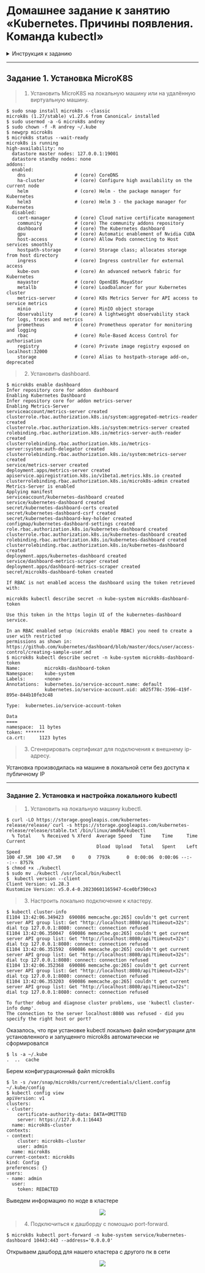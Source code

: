# Домашнее задание к занятию «Kubernetes. Причины появления. Команда kubectl»

<details><summary>Инструкция к заданию</summary>

1. Установка MicroK8S:
    - sudo apt update,
    - sudo apt install snapd,
    - sudo snap install microk8s --classic,
    - добавить локального пользователя в группу `sudo usermod -a -G microk8s $USER`,
    - изменить права на папку с конфигурацией `sudo chown -f -R $USER ~/.kube`.

2. Полезные команды:
    - проверить статус `microk8s status --wait-ready`;
    - подключиться к microK8s и получить информацию можно через команду `microk8s command`, например, `microk8s kubectl get nodes`;
    - включить addon можно через команду `microk8s enable`; 
    - список addon `microk8s status`;
    - вывод конфигурации `microk8s config`;
    - проброс порта для подключения локально `microk8s kubectl port-forward -n kube-system service/kubernetes-dashboard 10443:443`.

3. Настройка внешнего подключения:
    - отредактировать файл /var/snap/microk8s/current/certs/csr.conf.template
    ```shell
    # [ alt_names ]
    # Add
    # IP.4 = 123.45.67.89
    ```
    - обновить сертификаты `sudo microk8s refresh-certs --cert front-proxy-client.crt`.

4. Установка kubectl:
    - curl -LO https://storage.googleapis.com/kubernetes-release/release/`curl -s https://storage.googleapis.com/kubernetes-release/release/stable.txt`/bin/linux/amd64/kubectl;
    - chmod +x ./kubectl;
    - sudo mv ./kubectl /usr/local/bin/kubectl;
    - настройка автодополнения в текущую сессию `bash source <(kubectl completion bash)`;
    - добавление автодополнения в командную оболочку bash `echo "source <(kubectl completion bash)" >> ~/.bashrc`.

------

 Инструменты и дополнительные материалы, которые пригодятся для выполнения задания

1. [Инструкция](https://microk8s.io/docs/getting-started) по установке MicroK8S.
2. [Инструкция](https://kubernetes.io/ru/docs/reference/kubectl/cheatsheet/#bash) по установке автодополнения **kubectl**.
3. [Шпаргалка](https://kubernetes.io/ru/docs/reference/kubectl/cheatsheet/) по **kubectl**.</details>

------

## Задание 1. Установка MicroK8S

>1. Установить MicroK8S на локальную машину или на удалённую виртуальную машину.
```shell
$ sudo snap install microk8s --classic
microk8s (1.27/stable) v1.27.6 from Canonical✓ installed
$ sudo usermod -a -G microk8s andrey
$ sudo chown -f -R andrey ~/.kube
$ newgrp microk8s
$ microk8s status --wait-ready
microk8s is running
high-availability: no
  datastore master nodes: 127.0.0.1:19001
  datastore standby nodes: none
addons:
  enabled:
    dns                  # (core) CoreDNS
    ha-cluster           # (core) Configure high availability on the current node
    helm                 # (core) Helm - the package manager for Kubernetes
    helm3                # (core) Helm 3 - the package manager for Kubernetes
  disabled:
    cert-manager         # (core) Cloud native certificate management
    community            # (core) The community addons repository
    dashboard            # (core) The Kubernetes dashboard
    gpu                  # (core) Automatic enablement of Nvidia CUDA
    host-access          # (core) Allow Pods connecting to Host services smoothly
    hostpath-storage     # (core) Storage class; allocates storage from host directory
    ingress              # (core) Ingress controller for external access
    kube-ovn             # (core) An advanced network fabric for Kubernetes
    mayastor             # (core) OpenEBS MayaStor
    metallb              # (core) Loadbalancer for your Kubernetes cluster
    metrics-server       # (core) K8s Metrics Server for API access to service metrics
    minio                # (core) MinIO object storage
    observability        # (core) A lightweight observability stack for logs, traces and metrics
    prometheus           # (core) Prometheus operator for monitoring and logging
    rbac                 # (core) Role-Based Access Control for authorisation
    registry             # (core) Private image registry exposed on localhost:32000
    storage              # (core) Alias to hostpath-storage add-on, deprecated

```
>2. Установить dashboard.
```shell
$ microk8s enable dashboard
Infer repository core for addon dashboard
Enabling Kubernetes Dashboard
Infer repository core for addon metrics-server
Enabling Metrics-Server
serviceaccount/metrics-server created
clusterrole.rbac.authorization.k8s.io/system:aggregated-metrics-reader created
clusterrole.rbac.authorization.k8s.io/system:metrics-server created
rolebinding.rbac.authorization.k8s.io/metrics-server-auth-reader created
clusterrolebinding.rbac.authorization.k8s.io/metrics-server:system:auth-delegator created
clusterrolebinding.rbac.authorization.k8s.io/system:metrics-server created
service/metrics-server created
deployment.apps/metrics-server created
apiservice.apiregistration.k8s.io/v1beta1.metrics.k8s.io created
clusterrolebinding.rbac.authorization.k8s.io/microk8s-admin created
Metrics-Server is enabled
Applying manifest
serviceaccount/kubernetes-dashboard created
service/kubernetes-dashboard created
secret/kubernetes-dashboard-certs created
secret/kubernetes-dashboard-csrf created
secret/kubernetes-dashboard-key-holder created
configmap/kubernetes-dashboard-settings created
role.rbac.authorization.k8s.io/kubernetes-dashboard created
clusterrole.rbac.authorization.k8s.io/kubernetes-dashboard created
rolebinding.rbac.authorization.k8s.io/kubernetes-dashboard created
clusterrolebinding.rbac.authorization.k8s.io/kubernetes-dashboard created
deployment.apps/kubernetes-dashboard created
service/dashboard-metrics-scraper created
deployment.apps/dashboard-metrics-scraper created
secret/microk8s-dashboard-token created

If RBAC is not enabled access the dashboard using the token retrieved with:

microk8s kubectl describe secret -n kube-system microk8s-dashboard-token

Use this token in the https login UI of the kubernetes-dashboard service.

In an RBAC enabled setup (microk8s enable RBAC) you need to create a user with restricted
permissions as shown in:
https://github.com/kubernetes/dashboard/blob/master/docs/user/access-control/creating-sample-user.md
$ microk8s kubectl describe secret -n kube-system microk8s-dashboard-token
Name:         microk8s-dashboard-token
Namespace:    kube-system
Labels:       <none>
Annotations:  kubernetes.io/service-account.name: default
              kubernetes.io/service-account.uid: a025f78c-3596-419f-895e-844b10fe3c48

Type:  kubernetes.io/service-account-token

Data
====
namespace:  11 bytes
token: *******     
ca.crt:     1123 bytes
```
>3. Сгенерировать сертификат для подключения к внешнему ip-адресу.

Установка производилась на машине в локальной сети без доступа к публичному IP

------

### Задание 2. Установка и настройка локального kubectl
>1. Установить на локальную машину kubectl.
```shell
$ curl -LO https://storage.googleapis.com/kubernetes-release/release/`curl -s https://storage.googleapis.com/kubernetes-release/release/stable.txt`/bin/linux/amd64/kubectl
  % Total    % Received % Xferd  Average Speed   Time    Time     Time  Current
                                 Dload  Upload   Total   Spent    Left  Speed
100 47.5M  100 47.5M    0     0  7793k      0  0:00:06  0:00:06 --:--:-- 8757k
$ chmod +x ./kubectl
$ sudo mv ./kubectl /usr/local/bin/kubectl
$  kubectl version --client
Client Version: v1.28.3
Kustomize Version: v5.0.4-0.20230601165947-6ce0bf390ce3
```
>3. Настроить локально подключение к кластеру.
```shell
$ kubectl cluster-info
E1104 13:42:06.349423  690086 memcache.go:265] couldn't get current server API group list: Get "http://localhost:8080/api?timeout=32s": dial tcp 127.0.0.1:8080: connect: connection refused
E1104 13:42:06.350047  690086 memcache.go:265] couldn't get current server API group list: Get "http://localhost:8080/api?timeout=32s": dial tcp 127.0.0.1:8080: connect: connection refused
E1104 13:42:06.351592  690086 memcache.go:265] couldn't get current server API group list: Get "http://localhost:8080/api?timeout=32s": dial tcp 127.0.0.1:8080: connect: connection refused
E1104 13:42:06.352368  690086 memcache.go:265] couldn't get current server API group list: Get "http://localhost:8080/api?timeout=32s": dial tcp 127.0.0.1:8080: connect: connection refused
E1104 13:42:06.353203  690086 memcache.go:265] couldn't get current server API group list: Get "http://localhost:8080/api?timeout=32s": dial tcp 127.0.0.1:8080: connect: connection refused

To further debug and diagnose cluster problems, use 'kubectl cluster-info dump'.
The connection to the server localhost:8080 was refused - did you specify the right host or port?
```
Оказалось, что при установке kubectl локально файл конфигурации для установленного и запущеннго microk8s автоматически не сформировался
```shell
$ ls -a ~/.kube
.  ..  cache
```
Берем конфигурационный файл microk8s 
```shell
$ ln -s /var/snap/microk8s/current/credentials/client.config ~/.kube/config
$ kubectl config view
apiVersion: v1
clusters:
- cluster:
    certificate-authority-data: DATA+OMITTED
    server: https://127.0.0.1:16443
  name: microk8s-cluster
contexts:
- context:
    cluster: microk8s-cluster
    user: admin
  name: microk8s
current-context: microk8s
kind: Config
preferences: {}
users:
- name: admin
  user:
    token: REDACTED
```
Выведем  информацию по ноде в кластере
<p align="center">
  <img  src=".//scr/1-1_Kube_get_node.jpg">
</p>

>4. Подключиться к дашборду с помощью port-forward.
```shell
$ microk8s kubectl port-forward -n kube-system service/kubernetes-dashboard 10443:443 --address='0.0.0.0'
```

Открываем дашборд для нашего кластера с другого пк в сети
<p align="center">
  <img  src=".//scr/1-1_Kubernetes_Dashboard.jpg">
</p>
